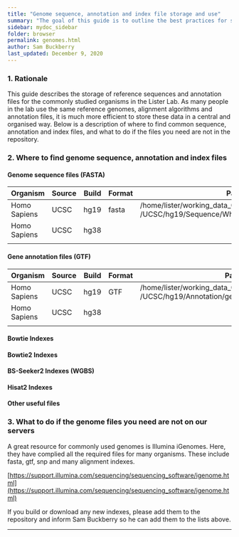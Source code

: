 ```yaml
---
title: "Genome sequence, annotation and index file storage and use"
summary: "The goal of this guide is to outline the best practices for storing and using genome sequence, annotation and alignment index files."
sidebar: mydoc_sidebar
folder: browser
permalink: genomes.html
author: Sam Buckberry
last_updated: December 9, 2020
---
```


### 1. Rationale

This guide describes the storage of reference sequences and annotation files for the commonly studied organisms in the Lister Lab. As many people in the lab use the same reference genomes, alignment algorithms and annotation files, it is much more efficient to store these data in a central and organised way. Below is a description of where to find common sequence, annotation and index files, and what to do if the files you need are not in the repository.

### 2. Where to find genome sequence, annotation and index files

#### Genome sequence files (FASTA)

| Organism     | Source | Build | Format | Path                                                                                            |
|--------------|--------|-------|--------|-------------------------------------------------------------------------------------------------|
| Homo Sapiens | UCSC   | hg19  | fasta  | /home/lister/working_data_02/genomes/Homo_sapiens<br>/UCSC/hg19/Sequence/WholeGenomeFasta/genome.fa |
| Homo Sapiens | UCSC   | hg38  |        |                                                                                                 |
|              |        |       |        |                                                                                                 |

#### Gene annotation files (GTF)

| Organism     | Source | Build | Format | Path                                                                                            |
|--------------|--------|-------|--------|-------------------------------------------------------------------------------------------------|
| Homo Sapiens | UCSC   | hg19  | GTF    | /home/lister/working_data_02/genomes/Homo_sapiens<br>/UCSC/hg19/Annotation/genes.gtf            |
| Homo Sapiens | UCSC   | hg38  |        |                                                                                                 |
|              |        |       |        |                                                                                                 |

#### Bowtie Indexes

#### Bowtie2 Indexes

#### BS-Seeker2 Indexes (WGBS)

#### Hisat2 Indexes

#### Other useful files


### 3. What to do if the genome files you need are not on our servers

A great resource for commonly used genomes is Illumina iGenomes. Here, they have complied all the required files for many organisms. These include fasta, gtf, snp and many alignment indexes.

[https://support.illumina.com/sequencing/sequencing_software/igenome.html](https://support.illumina.com/sequencing/sequencing_software/igenome.html)

If you build or download any new indexes, please add them to the repository and inform Sam Buckberry so he can add them to the lists above.

---

